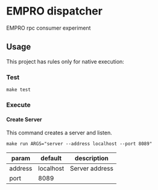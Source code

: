 # EMPRO dispatcher

EMPRO rpc consumer experiment


## Usage

This project has rules only for native execution:

### Test

```shell
make test
```

### Execute

#### **Create Server**

This command creates a server and listen.

```shell
make run ARGS="server --address localhost --port 8089"
```

|   **param**   |   **default**    |   **description**     |
| ------------- | ---------------- | --------------------- |
| address | localhost | Server address |
| port | 8089 |  | Server port |